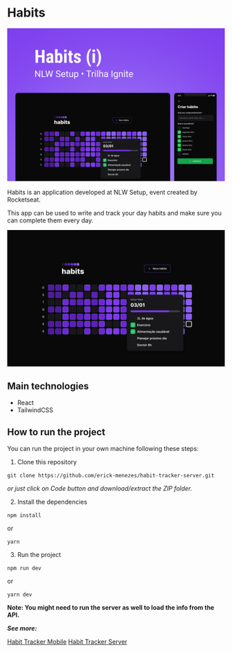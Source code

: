 <h1>Habits</h1>

<img src=".github/habit-tracker-cover.png" alt="Habit Tracker Cover" />

<p>Habits is an application developed at NLW Setup, event created by Rocketseat.</p>

<p>This app can be used to write and track your day habits and make sure you can complete them every day.</p>

<img src=".github/homepage-example.png" alt="Homepage example with a popover showing a day with habits completed and uncompleted." />

## Main technologies

- React
- TailwindCSS

## How to run the project

You can run the project in your own machine following these steps:

1. Clone this repository

```
git clone https://github.com/erick-menezes/habit-tracker-server.git
```

*or just click on Code button and download/extract the ZIP folder.*

2. Install the dependencies

```
npm install
```

or

```
yarn
```

3. Run the project

```
npm run dev
```

or

```
yarn dev
```

**Note: You might need to run the server as well to load the info from the API.**

***See more:***

[Habit Tracker Mobile](https://github.com/erick-menezes/habit-tracker-mobile)
[Habit Tracker Server](https://github.com/erick-menezes/habit-tracker-server)